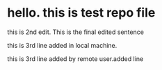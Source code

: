 # hello. this is test repo file

this is 2nd edit. This is the final edited sentence


this is 3rd line added in local machine.

this is 3rd line added by remote user.added line
